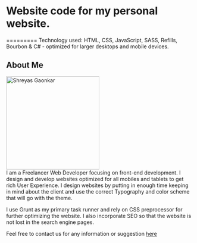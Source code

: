 # Website code for my personal website.
=========
Technology used: HTML, CSS, JavaScript, SASS, Refills, Bourbon & C# - optimized for larger desktops and mobile devices. 

## About Me

<img src="http://beta.shreyasg.com/images/srg.png" width="250" alt="Shreyas Gaonkar"><br />
I am a Freelancer Web Developer focusing on front-end development. I design and develop websites optimized for all mobiles and tablets to get rich User Experience. I design websites by putting in enough time keeping in mind about the client and use the correct Typography and color scheme that will go with the theme.

I use Grunt as my primary task runner and rely on CSS preprocessor for further optimizing the website. I also incorporate SEO so that the website is not lost in the search engine pages.

Feel free to contact us for any information or suggestion [here](mailto:shreyas.gaonkar@yahoo.com)
